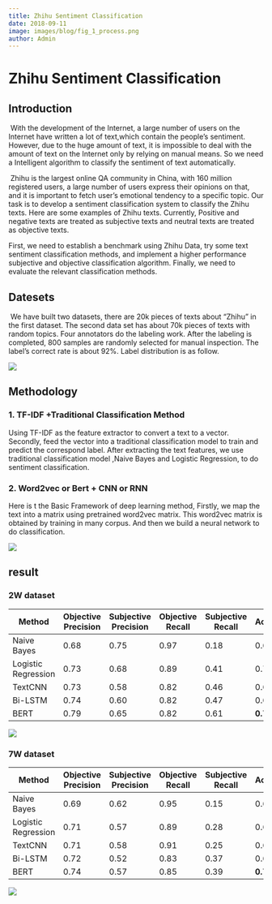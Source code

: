 ```yaml
---
title: Zhihu Sentiment Classification
date: 2018-09-11
image: images/blog/fig_1_process.png
author: Admin
---
```


# Zhihu Sentiment Classification

## Introduction

​           With the development of the Internet, a large number of users on the Internet have written a lot of text,which contain the people’s sentiment. However, due to the huge amount of text, it is impossible to deal with the amount of text on the Internet only by relying on manual means. So we need a Intelligent algorithm to classify the sentiment of text automatically.

​          Zhihu is the largest online QA community in China, with 160 million registered users, a large number of users express their opinions on that, and it is important to fetch user’s emotional tendency  to a specific topic. Our task is to develop a sentiment classification system to classify the Zhihu texts. Here are some examples of Zhihu texts. Currently, Positive and negative texts are treated as subjective texts and neutral texts are treated as objective texts.

First, we need to establish a benchmark using Zhihu Data, try some text sentiment classification methods, and implement a higher performance subjective and objective classification algorithm. Finally, we need
to evaluate the relevant classification methods.



## Datesets

​			We have built two datasets, there are 20k pieces of texts about “Zhihu” in the first dataset. The second data set has about 70k pieces of texts with random topics. Four annotators do the labeling work. After the labeling is completed, 800 samples are randomly selected for manual inspection. The label’s correct rate is about 92%.  Label distribution is as follow.

![](..\..\..\images\blog\zsc1.PNG)



## Methodology

###  1. TF-IDF +Traditional Classification Method

Using TF-IDF as the feature extractor to convert a text to a vector. Secondly, feed the vector into a traditional classification model to train and predict the correspond label. After extracting the text features,
we use traditional classification model ,Naive Bayes and Logistic Regression, to do sentiment classification.



### 2. Word2vec or Bert + CNN or RNN

Here is t the Basic Framework of deep learning method, Firstly, we map the text into a matrix using pretrained word2vec matrix. This word2vec matrix is obtained by training in many corpus. And then we
build a neural network to do classification.

![](..\..\..\images\blog\zsc2.PNG)



## result

### 2W dataset

| **Method**          | **Objective**   **Precision** | **Subjective**   **Precision** | **Objective**   **Recall** | **Subjective**   **Recall** | **Accuracy** |
| ------------------- | ----------------------------- | ------------------------------ | -------------------------- | --------------------------- | ------------ |
| Naive Bayes         | 0.68                          | 0.75                           | 0.97                       | 0.18                        | 0.689        |
| Logistic Regression | 0.73                          | 0.68                           | 0.89                       | 0.41                        | 0.722        |
| TextCNN             | 0.73                          | 0.58                           | 0.82                       | 0.46                        | 0.691        |
| Bi-LSTM             | 0.74                          | 0.60                           | 0.82                       | 0.47                        | 0.699        |
| BERT                | 0.79                          | 0.65                           | 0.82                       | 0.61                        | **0.746**    |

![](..\..\..\images\blog\2w.png)



### 7W dataset

| **Method**          | **Objective**   **Precision** | **Subjective**   **Precision** | **Objective**   **Recall** | **Subjective**   **Recall** | **Accuracy** |
| ------------------- | ----------------------------- | ------------------------------ | -------------------------- | --------------------------- | ------------ |
| Naive Bayes         | 0.69                          | 0.62                           | 0.95                       | 0.15                        | 0.686        |
| Logistic Regression | 0.71                          | 0.57                           | 0.89                       | 0.28                        | 0.691        |
| TextCNN             | 0.71                          | 0.58                           | 0.91                       | 0.25                        | 0.690        |
| Bi-LSTM             | 0.72                          | 0.52                           | 0.83                       | 0.37                        | 0.675        |
| BERT                | 0.74                          | 0.57                           | 0.85                       | 0.39                        | **0.700**    |

![](..\..\..\images\blog\7w.png)

